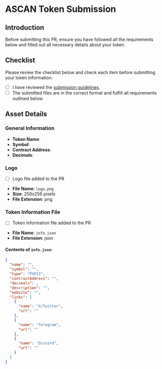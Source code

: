 # ASCAN Token Submission

## Introduction
Before submitting this PR, ensure you have followed all the requirements below and filled out all necessary details about your token.

## Checklist
Please review the checklist below and check each item before submitting your token information:

- [ ] I have reviewed the [submission guidelines](URL_to_guidelines).
- [ ] The submitted files are in the correct format and fulfill all requirements outlined below.

## Asset Details

### General Information
- **Token Name**: 
- **Symbol**: 
- **Contract Address**: 
- **Decimals**: 

### Logo
- [ ] Logo file added to the PR
- **File Name**: `logo.png`
- **Size**: 256x256 pixels
- **File Extension**: png

### Token Information File
- [ ] Token information file added to the PR
- **File Name**: `info.json`
- **File Extension**: json

#### Contents of `info.json`:
```json
{
  "name": "",
  "symbol": "",
  "type": "PSP22",
  "contractAddress": "",
  "decimals": ,
  "description": "",
  "website": "",
  "links": [
    {
      "name": "X/Twitter",
      "url": ""
    },
    {
      "name": "Telegram",
      "url": ""
    },
    {
      "name": "Discord",
      "url": ""
    }
  ]
}
```